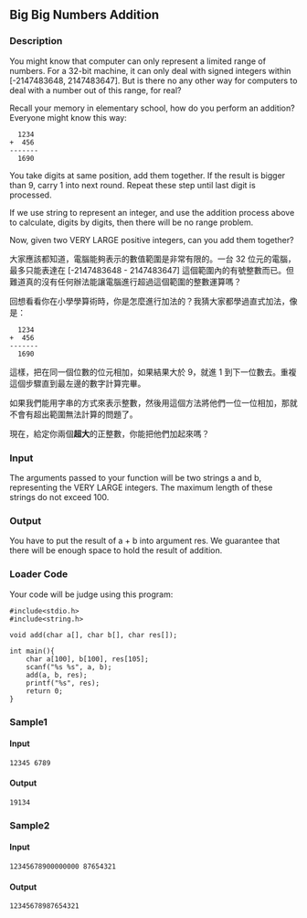 Big Big Numbers Addition
------------------------

### Description

<div>

You might know that computer can only represent a limited range of
numbers. For a 32-bit machine, it can only deal with signed integers
within \[-2147483648, 2147483647\]. But is there no any other way for
computers to deal with a number out of this range, for real?

Recall your memory in elementary school, how do you perform an addition?
Everyone might know this way:

      1234
    +  456
    -------
      1690

You take digits at same position, add them together. If the result is
bigger than 9, carry 1 into next round. Repeat these step until last
digit is processed.

If we use string to represent an integer, and use the addition process
above to calculate, digits by digits, then there will be no range
problem.

Now, given two VERY LARGE positive integers, can you add them together?

大家應該都知道，電腦能夠表示的數值範圍是非常有限的。一台 32
位元的電腦，最多只能表達在 \[-2147483648 - 2147483647\]
這個範圍內的有號整數而已。但難道真的沒有任何辦法能讓電腦進行超過這個範圍的整數運算嗎？

回想看看你在小學學算術時，你是怎麼進行加法的？我猜大家都學過直式加法，像是：

      1234
    +  456
    -------
      1690

這樣，把在同一個位數的位元相加，如果結果大於 9，就進 1
到下一位數去。重複這個步驟直到最左邊的數字計算完畢。

如果我們能用字串的方式來表示整數，然後用這個方法將他們一位一位相加，那就不會有超出範圍無法計算的問題了。

現在，給定你兩個**超大**的正整數，你能把他們加起來嗎？

</div>

### Input

The arguments passed to your function will be two strings a and b,
representing the VERY LARGE integers. The maximum length of these
strings do not exceed 100.

### Output

You have to put the result of a + b into argument res. We guarantee that
there will be enough space to hold the result of addition.

### Loader Code

<div>

Your code will be judge using this program:

</div>

    #include<‍stdio.h>
    #include<‍string.h>

    void add(char a[], char b[], char res[]);

    int main(){
        char a[100], b[100], res[105];
        scanf("%s %s", a, b);
        add(a, b, res);
        printf("%s", res);
        return 0;
    }

<div>

### Sample1

#### Input

    12345 6789

#### Output

    19134

</div>

<div>

### Sample2

#### Input

    12345678900000000 87654321

#### Output

    12345678987654321

</div>
